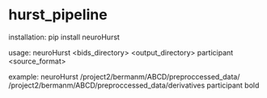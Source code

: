# hurst_pipeline

installation: pip install neuroHurst

usage: neuroHurst <bids_directory> <output_directory> participant <source_format>

example: neuroHurst /project2/bermanm/ABCD/preproccessed_data/ /project2/bermanm/ABCD/preproccessed_data/derivatives participant bold
